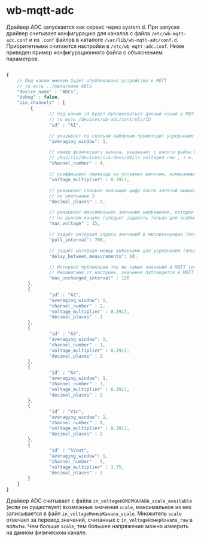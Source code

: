 wb-mqtt-adc
==========
Драйвер ADC запускается как сервис через system.d.
При запуске драйвер считывает конфигурацию для каналов с файла `/etc/wb-mqtt-adc.conf` и из `.conf` файлов в каталоге `/var/lib/wb-mqtt-adc/conf.d`. Приоритетными считаются настройки в `/etc/wb-mqtt-adc.conf`.
Ниже приведен пример конфигурационного файла с объяснением параметров.
```js

{
    // Под каким именем будет опубликовано устройство в MQTT
    // то есть ../meta/name ADCs
    "device_name" : "ADCs",
    "debug" : false,
    "iio_channels" : [
         {
                // под каким id будет публиковаться данный канал в MQTT
                // то есть /devices/wb-adc/controls/ID
                "id" : "A1",

                // указывает по скольки выборкам происходит усреднение значения
                "averaging_window": 1,

                // номер физического канала, указывает с какого файла будет читаться значение :
                // /bus/iio/devices/iio:device0/in_voltage4_raw , т.е. in_voltageНОМЕРКАНАЛА_raw
                "channel_number" : 4,

                // коэффициент перевода из условных величин, измеряемых АЦП в реальное напряжение
                "voltage_multiplier" : 8.3917,

                // указывает сколько значащих цифр после запятой выводить у данного канала
                // по умолчанию 3
                "decimal_places" : 2,

                // указывает максимальное значение напряжение, которое может быть измерено
                // на данном канале (следует задавать только для особых физических каналов)
                "max_voltage" : 15,

                // задаёт интервал опроса значений в миллисекундах (опционально, по умолчанию 700 мс)
                "poll_interval": 700,

                // задаёт интервал между выборками для усреднения (опционально, по умолчанию 10 мс)
                "delay_between_measurements": 10,

                // Интервал публикации тех же самых значений в MQTT (опционально, по-умолчанию 60 с).
                // Независимо от настроек, значения публикуются в MQTT при любом изменении.
                "max_unchanged_interval" : 120
        },
        {
                "id" : "A2",
                "averaging_window": 1,
                "channel_number" : 2,
                "voltage_multiplier" : 8.3917,
                "decimal_places" : 2
        },
        {
                "id" : "A3",
                "averaging_window": 1,
                "channel_number" : 1,
                "voltage_multiplier" : 8.3917,
                "decimal_places" : 2
        },
        {
                "id" : "A4",
                "averaging_window": 1,
                "channel_number" : 3,
                "voltage_multiplier" : 8.3917,
                "decimal_places" : 2
        },
		{
                "id" : "Vin",
                "averaging_window": 1,
                "channel_number" : 8,
                "voltage_multiplier" : 8.3917,
                "decimal_places" : 2
        },
		{
                "id" : "5Vout",
                "averaging_window": 1,
                "channel_number" : 5,
                "voltage_multiplier" : 3.75,
                "decimal_places" : 2
        }
    ]
}
```

Драйвер ADC считывает с файла `in_voltageНОМЕРКАНАЛА_scale_available` (если он существует) возможные значения `scale`, максимальное из них записывается в файл
`in_voltageНомерКанала_scale`. Множитель `scale` отвечает за перевод значений, считанных с `in_voltageНомерКанала_raw` в вольты. Чем больше `scale`,
тем большее напряжение можно измерить на данном физическом канале.

